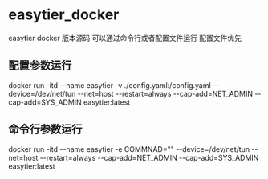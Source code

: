 # easytier_docker
easytier docker 版本源码 可以通过命令行或者配置文件运行 配置文件优先</br> 
## 配置参数运行
docker run -itd --name easytier -v ./config.yaml:/config.yaml --device=/dev/net/tun --net=host --restart=always --cap-add=NET_ADMIN --cap-add=SYS_ADMIN easytier:latest </br>
## 命令行参数运行
docker run -itd --name easytier -e COMMNAD="" --device=/dev/net/tun --net=host --restart=always --cap-add=NET_ADMIN --cap-add=SYS_ADMIN easytier:latest </br>
